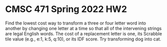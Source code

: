 # CMSC 471 Spring 2022 HW2

Find the lowest cost way to transform a three or four letter word into another by changing one letter at a time so that all of the intervening strings are legal English words.  The cost of a replacement letter is one, its Scrabble tile value (e.g., e:1, k:5, q:10), or its IDF score.  Try transforming dog into cat.


